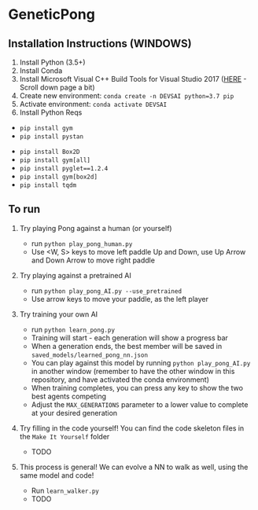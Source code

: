 # GeneticPong


## Installation Instructions (WINDOWS)

1. Install Python (3.5+)
2. Install Conda
3. Install Microsoft Visual C++ Build Tools for Visual Studio 2017 ([HERE](https://visualstudio.microsoft.com/downloads/) - Scroll down page a bit)
4. Create new environment: `conda create -n DEVSAI python=3.7 pip`
5. Activate environment: `conda activate DEVSAI`
6. Install Python Reqs
- `pip install gym`
- `pip install pystan`
<!-- 9) `pip install swig` -->
- `pip install Box2D`
- `pip install gym[all]`
- `pip install pyglet==1.2.4`
- `pip install gym[box2d]`
- `pip install tqdm`


## To run

1. Try playing Pong against a human (or yourself)
    - run `python play_pong_human.py`
    - Use <W, S> keys to move left paddle Up and Down, use Up Arrow and Down Arrow to move right paddle

2. Try playing against a pretrained AI
    - run `python play_pong_AI.py --use_pretrained`
    - Use arrow keys to move your paddle, as the left player

3. Try training your own AI
    - run `python learn_pong.py`
    - Training will start - each generation will show a progress bar
    - When a generation ends, the best member will be saved in `saved_models/learned_pong_nn.json`
    - You can play against this model by running `python play_pong_AI.py` in another window (remember to have the other window in this repository, and have activated the conda environment)
    - When training completes, you can press any key to show the two best agents competing
    - Adjust the `MAX_GENERATIONS` parameter to a lower value to complete at your desired generation

4. Try filling in the code yourself! You can find the code skeleton files in the `Make It Yourself` folder
    - TODO

5. This process is general! We can evolve a NN to walk as well, using the same model and code!
    - Run `learn_walker.py`
    - TODO